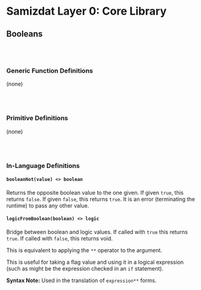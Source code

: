 Samizdat Layer 0: Core Library
==============================

Booleans
--------

<br><br>
### Generic Function Definitions

(none)


<br><br>
### Primitive Definitions

(none)


<br><br>
### In-Language Definitions

#### `booleanNot(value) <> boolean`

Returns the opposite boolean value to the one given. If given `true`,
this returns `false`. If given `false`, this returns `true`. It is
an error (terminating the runtime) to pass any other value.

#### `logicFromBoolean(boolean) <> logic`

Bridge between boolean and logic values. If called with `true` this
returns `true`. If called with `false`, this returns void.

This is equivalent to applying the `**` operator to the argument.

This is useful for taking a flag value and using it in a logical
expression (such as might be the expression checked in an `if` statement).

**Syntax Note:** Used in the translation of `expression**` forms.
